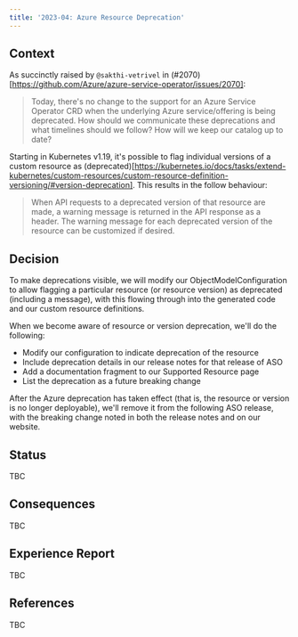 ```yaml
---
title: '2023-04: Azure Resource Deprecation'
---
```


## Context

As succinctly raised by `@sakthi-vetrivel` in (#2070)[https://github.com/Azure/azure-service-operator/issues/2070]:

> Today, there's no change to the support for an Azure Service Operator CRD when the underlying Azure service/offering is being deprecated. How should we communicate these deprecations and what timelines should we follow? How will we keep our catalog up to date?

Starting in Kubernetes v1.19, it's possible to flag individual versions of a custom resource as (deprecated)[https://kubernetes.io/docs/tasks/extend-kubernetes/custom-resources/custom-resource-definition-versioning/#version-deprecation]. This results in the follow behaviour:

> When API requests to a deprecated version of that resource are made, a warning message is 
> returned in the API response as a header. The warning message for each deprecated version of the 
> resource can be customized if desired.

## Decision

To make deprecations visible, we will modify our ObjectModelConfiguration to allow flagging a particular resource (or resource version) as deprecated (including a message), with this flowing through into the generated code and our custom resource definitions. 

When we become aware of resource or version deprecation, we'll do the following:

* Modify our configuration to indicate deprecation of the resource
* Include deprecation details in our release notes for that release of ASO
* Add a documentation fragment to our Supported Resource page
* List the deprecation as a future breaking change

After the Azure deprecation has taken effect (that is, the resource or version is no longer deployable), we'll remove it from the following ASO release, with the breaking change noted in both the release notes and on our website.

## Status

TBC


## Consequences

TBC


## Experience Report

TBC


## References

TBC

